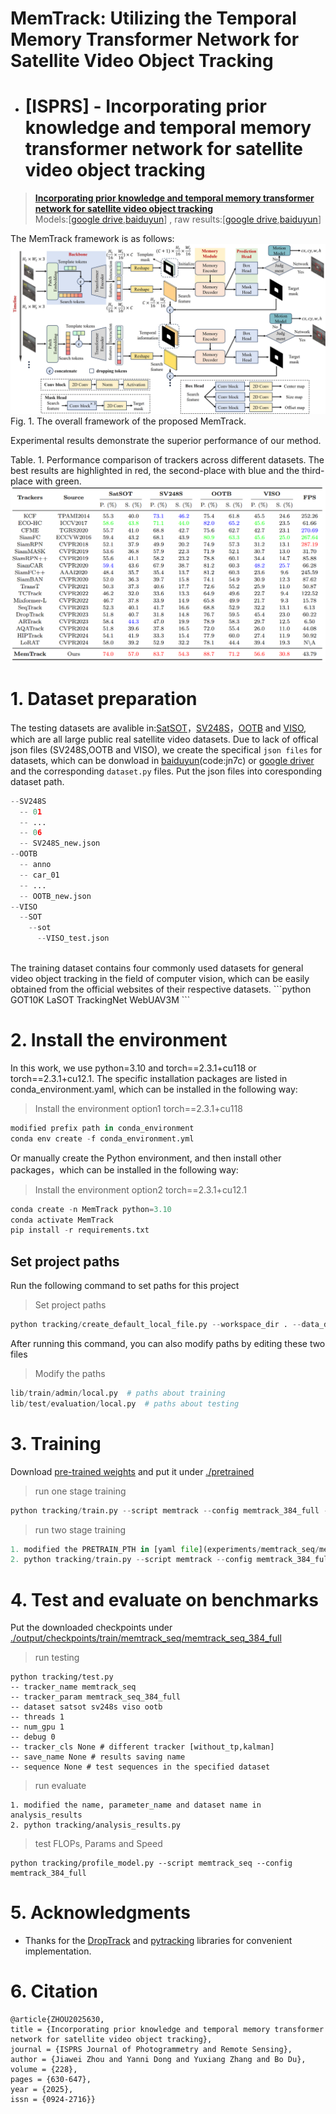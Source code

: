 # MemTrack: Utilizing the Temporal Memory Transformer Network for Satellite Video Object Tracking
* # [ISPRS] - Incorporating prior knowledge and temporal memory transformer network for satellite video object tracking
> [**Incorporating prior knowledge and temporal memory transformer network for satellite video object tracking**](https://www.sciencedirect.com/science/article/pii/S0924271625003028)<br>
Models:[[google drive](https://drive.google.com/file/d/1GiadyYZxFZOO-nzqpiNemrz6rUrJH6kB/view?usp=sharing),[baiduyun](https://pan.baidu.com/s/1Qjw4NFHkmPyl12eSncij6g?pwd=ckky)] , raw results:[[google drive](https://drive.google.com/drive/folders/1pAvzBrjJLt8A4ujOW9VwxKhE6DAbQbG6?usp=sharing),[baiduyun](https://pan.baidu.com/s/1wG9kpv0w69YKXTYHAqPFPA?pwd=tive)] <br>

The MemTrack framework is as follows:
![image](framework.jpg)
Fig. 1. The overall framework of the proposed MemTrack.  <br>

Experimental results demonstrate the superior performance of our method. <br>

Table. 1. Performance comparison of trackers across different datasets. The best results are highlighted in red, the second-place with blue and the third-place with green.
![image](table_result.png)

# 1. Dataset preparation
The testing datasets are avalible in:[SatSOT](http://www.csu.cas.cn/gb/kybm/sjlyzx/gcxx_sjj/sjj_wxxl/202106/t20210607_6080256.html)，[SV248S](https://github.com/xdai-dlgvv/SV248S)，[OOTB](https://github.com/YZCU/OOTB) and [VISO](https://github.com/QingyongHu/VISO), which are all large public real satellite video datasets. Due to lack of offical json files (SV248S,OOTB and VISO), we create the specifical `json files` for datasets, which can be donwload in [baiduyun](https://pan.baidu.com/s/163glyhr5LYR8HC62Ueiy8Q?pwd=jn7c)(code:jn7c) or [google driver](https://drive.google.com/file/d/1T5T77KByGbBTX06uN4_KP4WoZLdDkRxA/view?usp=sharing) and the corresponding `dataset.py` files. Put the json files into coresponding dataset path.
```python 
--SV248S
  -- 01
  -- ...
  -- 06
  -- SV248S_new.json
--OOTB
  -- anno
  -- car_01
  -- ...
  -- OOTB_new.json
--VISO
  --SOT
    --sot
      --VISO_test.json
```
<br>
The training dataset contains four commonly used datasets for general video object tracking in the field of computer vision, which can be easily obtained from the official websites of their respective datasets.
```python 
GOT10K
LaSOT
TrackingNet
WebUAV3M
```

# 2. Install the environment
In this work, we use python=3.10 and torch==2.3.1+cu118 or torch==2.3.1+cu12.1. The specific installation packages are listed in conda_environment.yaml, which can be installed in the following way:
> Install the environment option1 torch==2.3.1+cu118
```python 
modified prefix path in conda_environment
conda env create -f conda_environment.yml
```
Or manually create the Python environment, and then install other packages，which can be installed in the following way:
> Install the environment option2 torch==2.3.1+cu12.1
```python 
conda create -n MemTrack python=3.10
conda activate MemTrack
pip install -r requirements.txt
```
## Set project paths
Run the following command to set paths for this project
> Set project paths
```python 
python tracking/create_default_local_file.py --workspace_dir . --data_dir ./data --save_dir ./output
```
After running this command, you can also modify paths by editing these two files
> Modify the paths
```python 
lib/train/admin/local.py  # paths about training
lib/test/evaluation/local.py  # paths about testing
```

# 3. Training
Download [pre-trained weights](https://drive.google.com/file/d/1l0YSK0QLPGVIGiNXwlaWp5uhIkJawJqh/view) and put it under [./pretrained](pretrained) <br>

> run one stage training
```python 
python tracking/train.py --script memtrack --config memtrack_384_full --save_dir ./output --mode multiple --nproc_per_node 4 --use_wandb 1
```

> run two stage training
```python 
1. modified the PRETRAIN_PTH in [yaml file](experiments/memtrack_seq/memtrack_seq_384_full.yaml)
2. python tracking/train.py --script memtrack --config memtrack_384_full --save_dir ./output --mode multiple --nproc_per_node 4 --use_wandb 1
```

# 4. Test and evaluate on benchmarks
Put the downloaded checkpoints under [./output/checkpoints/train/memtrack_seq/memtrack_seq_384_full](/output/checkpoints/train/memtrack_seq/memtrack_seq_384_full)

> run testing
```
python tracking/test.py 
-- tracker_name memtrack_seq  
-- tracker_param memtrack_seq_384_full 
-- dataset satsot sv248s viso ootb 
-- threads 1
-- num_gpu 1
-- debug 0
-- tracker_cls None # different tracker [without_tp,kalman]
-- save_name None # results saving name
-- sequence None # test sequences in the specified dataset
```

> run evaluate
```
1. modified the name, parameter_name and dataset name in analysis_results
2. python tracking/analysis_results.py
```

> test FLOPs, Params and Speed
```
python tracking/profile_model.py --script memtrack_seq --config memtrack_384_full
```

# 5. Acknowledgments
- Thanks for the [DropTrack](https://github.com/jimmy-dq/DropTrack) and [pytracking](https://github.com/visionml/pytracking) libraries for convenient implementation.

# 6. Citation
```
@article{ZHOU2025630,
title = {Incorporating prior knowledge and temporal memory transformer network for satellite video object tracking},
journal = {ISPRS Journal of Photogrammetry and Remote Sensing},
author = {Jiawei Zhou and Yanni Dong and Yuxiang Zhang and Bo Du},
volume = {228},
pages = {630-647},
year = {2025},
issn = {0924-2716}}
```